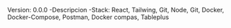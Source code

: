 Version: 0.0.0
-Descripcion 
-Stack: React, Tailwing, Git, Node, Git, Docker, Docker-Compose, Postman, Docker compas, Tableplus
